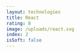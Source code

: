 ```yaml
---
layout: technologies
title: React
rating: 8
image: /uploads/react.svg
index: 2
isSoft: false
---
```

